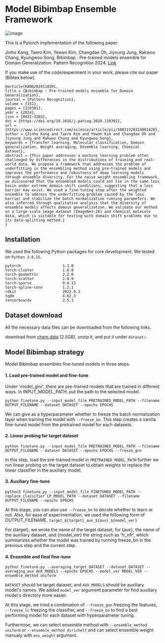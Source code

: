 # Model Bibimbap Ensemble Framework
![image](https://github.com/bubble3jh/bibimbap_ensemble/assets/56244967/b4d585b7-7bd5-4af3-8e38-760377c66d97)

This is a Pytorch implementation of the following paper: 

Jinho Kang, Taero Kim, Yewon Kim, Changdae Oh, Jiyoung Jung, Rakwoo Chang, Kyungwoo Song. Bibimbap : Pre-trained models ensemble for Domain Generalization. Pattern Recognition 2024.
[Link](https://www.sciencedirect.com/science/article/pii/S0031320324001420?dgcid=coauthor)

If you make use of the code/experiment in your work, please cite our paper (Bibtex below).

```
@article{KANG2024110391,
title = {Bibimbap : Pre-trained models ensemble for Domain Generalization},
journal = {Pattern Recognition},
volume = {151},
pages = {110391},
year = {2024},
issn = {0031-3203},
doi = {https://doi.org/10.1016/j.patcog.2024.110391},
url = {https://www.sciencedirect.com/science/article/pii/S0031320324001420},
author = {Jinho Kang and Taero Kim and Yewon Kim and Changdae Oh and Jiyoung Jung and Rakwoo Chang and Kyungwoo Song},
keywords = {Transfer learning, Molecular classification, Domain generalization, Weight averaging, Ensemble learning, Chemical dataset},
abstract = {This paper addresses a machine learning problem often challenged by differences in the distributions of training and real-world data. We propose a framework that addresses the problem of underfitting in the ensembling method using pre-trained models and improves the performance and robustness of deep learning models through ensemble diversity. For the naive weight ensembling framework, we discovered that the ensembled models could not lie in the same loss basin under extreme domain shift conditions, suggesting that a loss barrier may exist. We used a fine-tuning step after the weighted ensemble to address the underfitting problem caused by the loss barrier and stabilize the batch normalization running parameters. We also inferred through qualitative analysis that the diversity of ensemble models affects domain generalization. We validate our method on a large-scale image dataset (ImageNet-1K) and chemical molecule data, which is suitable for testing with domain shift problems due to its data-splitting method.}
}
```

## Installation
We used the following Python packages for core development. We tested on `Python 3.8.15`.
```
pytorch                   1.1.0
torch-cluster             1.6.0             
torch-geometric           2.2.0
torch-scatter             2.0.9
torch-sparse              0.6.13
torch-spline-conv         1.2.1
rdkit                     2022.9.3
tqdm                      4.62.3
tensorboardx              2.5.1
```

## Dataset download
All the necessary data files can be downloaded from the following links.

download from [chem data](http://snap.stanford.edu/gnn-pretrain/data/chem_dataset.zip) (2.5GB), unzip it, and put it under `dataset/`.

## Model Bibimbap strategy
Model Bibimbap ensembles fine-tuned models in three steps.

#### 1. Load pre-trained model and fine-tune
Under 'model_gin/', there are pre-trained models that are trained in different ways. In INPUT_MODEL_PATH, put the path to the selected model.

```
python finetune.py --input_model_file PRETRAINED_MODEL_PATH --filename OUTPUT_FILENAME --dataset DATASET --epochs EPOCHS
```

We can give as a hyperparameter whether to freeze the batch normalization layer when training the model with `--freeze_bn`.
This step creates a vanilla fine-tuned model from the pretrained model for each datasets.

#### 2. Linear probing for target dataset
```
python finetune.py --input_model_file PRETRAINED_MODEL_PATH --filename OUTPUT_FILENAME --dataset DATASET --epochs EPOCHS --freeze_gnn
```
In this step, load the pre-trained model in `PRETRAINED_MODEL_PATH` further we run linear probing on the target dataset to obtain weights to replace the linear classifier in the auxiliary model.

#### 3. Auxiliary fine-tune
```
python3 finetune.py --input_model_file FINETUNED_MODEL_PATH --replace_classifier LP_MODEL_PATH --dataset DATASET --filename OUTPUT_FILENAME --epochs EPOCHS 

```

At this stage, you can also use `--freeze_bn` to decide whether to learn or not.
Also, for ease of experimentation, we used the following form of OUTPUT_FILENAME. `target_${target}_aux_${aux}_${model_ver}`

For {target}, we wrote the name of the target dataset, for {aux}, the name of the auxiliary dataset, and {model_ver} the string such as 'fr_nfr', which summarizes whether the model was trained by running freeze_bn in the previous step and the current step.

#### 4. Ensemble and final fine-tune
```
python finetune.py --averaging_target DATASET --dataset DATASET --averaging_aux AUX_MODELS --epochs EPOCHS --model_ver MODEL_VER --ensemble_method uniform
```

`DATASET` should be target dataset, and `AUX_MODELS` should be auxiliary model's names. We added `model_ver` argument parameter for find auxiliary model's directory more easier.

At this stage, we tried a combination of `--freeze_gnn` freezing the features, `--freeze_lc` freezing the classifier, and `--freeze_bn` to find a best performing model for each dataset with hyperparameter tuning.

Furthermroe, we can select ensemble method with `--ensemble_method uniform` or `--ensemble_method dirichelt` and can select ensemble weight manualy with `ens_weight` argument.
